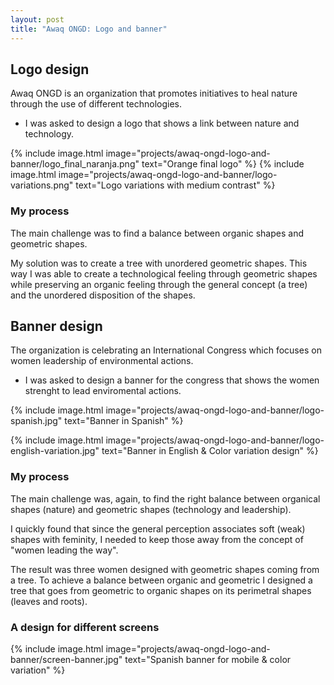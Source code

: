 ```yaml
---
layout: post
title: "Awaq ONGD: Logo and banner"
---
```


## Logo design

Awaq ONGD is an organization that promotes initiatives to heal nature through the use of different technologies.

- I was asked to design a logo that shows a link between nature and technology.

{% include image.html image="projects/awaq-ongd-logo-and-banner/logo_final_naranja.png" text="Orange final logo" %}
{% include image.html image="projects/awaq-ongd-logo-and-banner/logo-variations.png" text="Logo variations with medium contrast" %}

### My process

The main challenge was to find a balance between organic shapes and geometric shapes.

My solution was to create a tree with unordered geometric shapes. This way I was able to create a technological feeling through geometric shapes while preserving an organic feeling through the general concept (a tree) and the unordered disposition of the shapes.

## Banner design

The organization is celebrating an International Congress which focuses on women leadership of environmental actions.

- I was asked to design a banner for the congress that shows the women strenght to lead enviromental actions.

{% include image.html image="projects/awaq-ongd-logo-and-banner/logo-spanish.jpg" text="Banner in Spanish" %}

{% include image.html image="projects/awaq-ongd-logo-and-banner/logo-english-variation.jpg" text="Banner in English & Color variation design" %}

### My process

The main challenge was, again, to find the right balance between organical shapes (nature) and geometric shapes (technology and leadership).

I quickly found that since the general perception associates soft (weak) shapes with feminity, I needed to keep those away from the concept of "women leading the way".

The result was three women designed with geometric shapes coming from a tree. To achieve a balance between organic and geometric I designed a tree that goes from geometric to organic shapes on its perimetral shapes (leaves and roots).

### A design for different screens

{% include image.html image="projects/awaq-ongd-logo-and-banner/screen-banner.jpg" text="Spanish banner for mobile & color variation" %}
